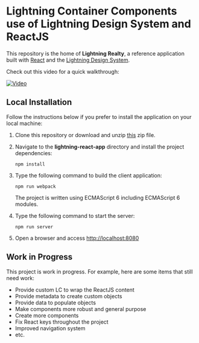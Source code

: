 # Lightning Container Components use of Lightning Design System and ReactJS 

This repository is the home of **Lightning Realty**, a reference application built with [React](http://facebook.github.io/react/) and the [Lightning Design System](http://www.lightningdesignsystem.com). 

Check out this video for a quick walkthrough:

[![Video](http://img.youtube.com/vi/UZtvQazYX8A/0.jpg)](http://www.youtube.com/watch?v=UZtvQazYX8A)

## Local Installation

Follow the instructions below if you prefer to install the application on your local machine:

1. Clone this repository or download and unzip [this](https://github.com/ccoenraets/lightning-react-app/archive/master.zip) zip file.

1. Navigate to the **lightning-react-app** directory and install the project dependencies:

    ```
    npm install
    ```

1. Type the following command to build the client application:

    ```
    npm run webpack
    ```
    
    The project is written using ECMAScript 6 including ECMAScript 6 modules.

1. Type the following command to start the server:
    
    ```
    npm run server
    ```
    
1. Open a browser and access [http://localhost:8080](http://localhost:8080)    

## Work in Progress

This project is work in progress. For example, here are some items that still need work:

- Provide custom LC to wrap the ReactJS content
- Provide metadata to create custom objects
- Provide data to populate objects
- Make components more robust and general purpose
- Create more components
- Fix React keys throughout the project
- Improved navigation system
- etc.


